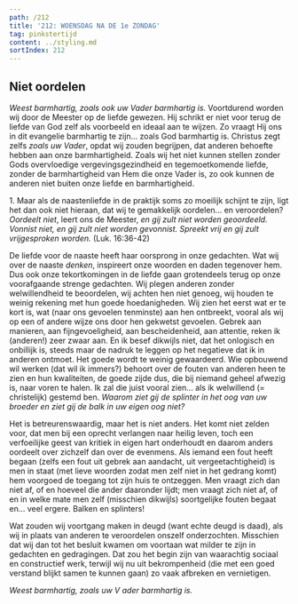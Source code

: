 ```yaml
---
path: /212
title: '212: WOENSDAG NA DE 1e ZONDAG'
tag: pinkstertijd
content: ../styling.md
sortIndex: 212
---
```


## Niet oordelen

_Weest barmhartig, zoals ook uw Vader barmhartig is._ Voortdurend worden wij door de Meester op de liefde gewezen. Hij schrikt er niet voor terug de liefde van God zelf als voorbeeld en ideaal aan te wijzen. Zo vraagt Hij ons in dit evangelie barmhartig te zijn... zoals God barmhartig is. Christus zegt zelfs _zoals uw Vader_, opdat wij zouden begrijpen, dat anderen behoefte hebben aan onze barmhartigheid. Zoals wij het niet kunnen stellen zonder Gods overvloedige vergevingsgezindheid en tegemoetkomende liefde, zonder de barmhartigheid van Hem die onze Vader is, zo ook kunnen de anderen niet buiten onze liefde en barmhartigheid.

1\. Maar als de naastenliefde in de praktijk soms zo moeilijk schijnt te zijn, ligt het dan ook niet hieraan, dat wij te gemakkelijk oordelen... en veroordelen? _Oordeelt niet_, leert ons de Meester, _en gij zult niet worden geoordeeld. Vonnist niet, en gij zult niet worden gevonnist. Spreekt vrij en gij zult vrijgesproken worden._ (Luk. 16:36-42)

De liefde voor de naaste heeft haar oorsprong in onze gedachten. Wat wij over de naaste _denken_, inspireert onze woorden en daden tegenover hem. Dus ook onze tekortkomingen in de liefde gaan grotendeels terug op onze voorafgaande strenge gedachten. Wij plegen anderen zonder welwillendheid te beoordelen, wij achten hen niet genoeg, wij houden te weinig rekening met hun goede hoedanigheden. Wij zien het eerst wat er te kort is, wat (naar ons gevoelen tenminste) aan hen ontbreekt, vooral als wij op een of andere wijze ons door hen gekwetst gevoelen. Gebrek aan manieren, aan fijngevoeligheid, aan bescheidenheid, aan attentie, reken ik (anderen!) zeer zwaar aan. En ik besef dikwijls niet, dat het onlogisch en onbillijk is, steeds maar de nadruk te leggen op het negatieve dat ik in anderen ontmoet. Het goede wordt te weinig gewaardeerd. Wie opbouwend wil werken (dat wil ik immers?) behoort over de fouten van anderen heen te zien en hun kwaliteiten, de goede zijde dus, die bij niemand geheel afwezig is, naar voren te halen. Ik zal die juist vooral zien... als ik welwillend (= christelijk) gestemd ben. _Waarom ziet gij de splinter in het oog van uw broeder en ziet gij de balk in uw eigen oog niet?_

Het is betreurenswaardig, maar het is niet anders. Het komt niet zelden voor, dat men bij een oprecht verlangen naar heilig leven, toch een verfoeilijke geest van kritiek in eigen hart onderhoudt en daarom anders oordeelt over zichzelf dan over de evenmens. Als iemand een fout heeft begaan (zelfs een fout uit gebrek aan aandacht, uit vergeetachtigheid) is men in staat (met lieve woorden zodat men zelf niet in het gedrang komt) hem voorgoed de toegang tot zijn huis te ontzeggen. Men vraagt zich dan niet af, of en hoeveel die ander daaronder lijdt; men vraagt zich niet af, of en in welke mate men zelf (misschien dikwijls) soortgelijke fouten begaat en... veel ergere. Balken en splinters!

Wat zouden wij voortgang maken in deugd (want echte deugd is daad), als wij in plaats van anderen te veroordelen onszelf onderzochten. Misschien dat wij dan tot het besluit kwamen om voortaan wat milder te zijn in gedachten en gedragingen. Dat zou het begin zijn van waarachtig sociaal en constructief werk, terwijl wij nu uit bekrompenheid (die met een goed verstand blijkt samen te kunnen gaan) zo vaak afbreken en vernietigen.

_Weest barmhartig, zoals uw V ader barmhartig is._
